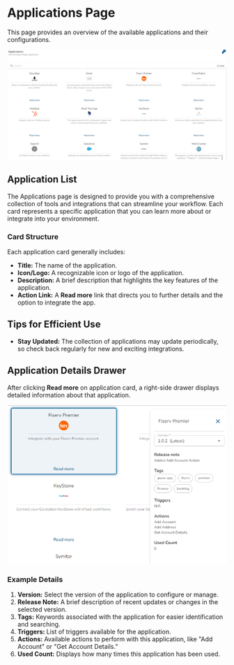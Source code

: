 # Applications Page

This page provides an overview of the available applications and their configurations.

![Applications Page](../../resources/images/applications/list.png)

## Application List

The Applications page is designed to provide you with a comprehensive collection of tools and integrations that can streamline your workflow. Each card represents a specific application that you can learn more about or integrate into your environment.

### Card Structure

Each application card generally includes:

- **Title:** The name of the application.
- **Icon/Logo:** A recognizable icon or logo of the application.
- **Description:** A brief description that highlights the key features of the application.
- **Action Link:** A **Read more** link that directs you to further details and the option to integrate the app.

## Tips for Efficient Use

- **Stay Updated:** The collection of applications may update periodically, so check back regularly for new and exciting integrations.

## Application Details Drawer

After clicking **Read more** on application card, a right-side drawer displays detailed information about that application.

![Application Details Drawer](../../resources/images/applications/right-panel.png)

### Example Details

1. **Version:** Select the version of the application to configure or manage.
2. **Release Note:** A brief description of recent updates or changes in the selected version.
3. **Tags:** Keywords associated with the application for easier identification and searching.
4. **Triggers:** List of triggers available for the application.
5. **Actions:** Available actions to perform with this application, like "Add Account" or "Get Account Details."
6. **Used Count:** Displays how many times this application has been used.
